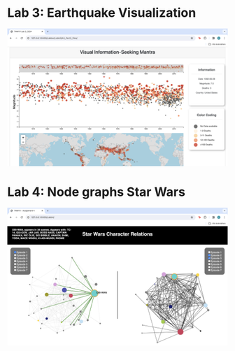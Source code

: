 # Lab 3: Earthquake  Visualization
![Earthquake  Visualization](lab3.png)

# Lab 4: Node graphs Star Wars
![Node graphs Star Wars](lab4.png)

